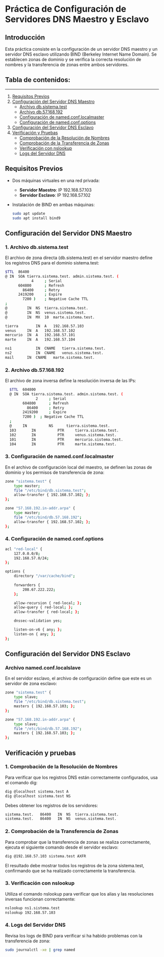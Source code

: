 # Práctica de Configuración de Servidores DNS Maestro y Esclavo

## Introducción

Esta práctica consiste en la configuración de un servidor DNS maestro y un servidor DNS esclavo utilizando BIND (Berkeley Internet Name Domain). Se establecen zonas de dominio y se verifica la correcta resolución de nombres y la transferencia de zonas entre ambos servidores.

## Tabla de contenidos:
---

1. [Requisitos Previos](#requisitos-previos)
2. [Configuración del Servidor DNS Maestro](#configuracion-del-servidor-dns-maestro)
   - [Archivo db.sistema.test](#1-archivo-dbsistema-test)
   - [Archivo db.57.168.192](#2-archivo-db57168192)
   - [Configuración de named.conf.localmaster](#3-configuracion-de-namedconflocalmaster)
   - [Configuración de named.conf.options](#4-configuracion-de-namedconfoptions)
3. [Configuración del Servidor DNS Esclavo](#configuracion-del-servidor-dns-esclavo)
4. [Verificación y Pruebas](#verificacion-y-pruebas)
   - [Comprobación de la Resolución de Nombres](#1-comprobacion-de-la-resolucion-de-nombres)
   - [Comprobación de la Transferencia de Zonas](#2-comprobacion-de-la-transferencia-de-zonas)
   - [Verificación con nslookup](#3-verificacion-con-nslookup)
   - [Logs del Servidor DNS](#4-logs-del-servidor-dns)
   
## Requisitos Previos

- Dos máquinas virtuales en una red privada:
  - **Servidor Maestro**: IP 192.168.57.103
  - **Servidor Esclavo**: IP 192.168.57.102

- Instalación de BIND en ambas máquinas:
  ```bash
  sudo apt update
  sudo apt install bind9

## Configuración del Servidor DNS Maestro
### 1. Archivo db.sistema.test
El archivo de zona directa (db.sistema.test) en el servidor maestro define los registros DNS para el dominio sistema.test:
  ```bash
  $TTL	86400
  @	IN	SOA	tierra.sistema.test. admin.sistema.test. (
              4		; Serial
        604800		; Refresh
          86400		; Retry
        2419200		; Expire
          7200 )	; Negative Cache TTL
  ;
  @			IN	NS	tierra.sistema.test.
  @			IN 	NS 	venus.sistema.test.
  @			IN	MX	10	marte.sistema.test.

  tierra		IN	A	192.168.57.103
  venus		IN	A	192.168.57.102
  mercurio	IN	A	192.168.57.101
  marte		IN	A	192.168.57.104

  ns1			IN 	CNAME	tierra.sistema.test.
  ns2			IN 	CNAME	venus.sistema.test.
  mail		IN 	CNAME  	marte.sistema.test.
  ```

### 2. Archivo db.57.168.192
El archivo de zona inversa define la resolución inversa de las IPs:
```bash
  $TTL	604800
  @	IN	SOA	tierra.sistema.test. admin.sistema.test. (
              2		; Serial
        604800		; Refresh
          86400		; Retry
        2419200		; Expire
        7200 )	; Negative Cache TTL
  ;
  @		IN			NS		tierra.sistema.test.
  103		IN			PTR		tierra.sistema.test.
  102		IN			PTR		venus.sistema.test.
  101		IN			PTR		mercurio.sistema.test.
  104		IN			PTR		marte.sistema.test.
  ```

### 3. Configuración de named.conf.localmaster
En el archivo de configuración local del maestro, se definen las zonas de dominio y los permisos de transferencia de zona:
```bash
zone "sistema.test" {
    type master;
    file "/etc/bind/db.sistema.test";
    allow-transfer { 192.168.57.102; };
};

zone "57.168.192.in-addr.arpa" {
    type master;
    file "/etc/bind/db.57.168.192";
    allow-transfer { 192.168.57.102; };
};
```

### 4. Configuración de named.conf.options
```bash
acl "red-local" {
    127.0.0.0/8;
    192.168.57.0/24;
};

options {
	directory "/var/cache/bind";
	
	forwarders {
        208.67.222.222;
    };

	allow-recursion { red-local; };
	allow-query { red-local; };
	allow-transfer { red-local; };

	dnssec-validation yes;

	listen-on-v6 { any; };
	listen-on { any; };
};
```

## Configuración del Servidor DNS Esclavo
### Archivo named.conf.localslave
En el servidor esclavo, el archivo de configuración define que este es un servidor de zona esclavo:
```bash
zone "sistema.test" {
    type slave;
    file "/etc/bind/db.sistema.test";
    masters { 192.168.57.103; };
};

zone "57.168.192.in-addr.arpa" {
    type slave;
    file "/etc/bind/db.57.168.192";
    masters { 192.168.57.103; };
};
```

## Verificación y pruebas
### 1. Comprobación de la Resolución de Nombres
Para verificar que los registros DNS están correctamente configurados, usa el comando dig:
```bash
dig @localhost sistema.test A
dig @localhost sistema.test NS
```

Debes obtener los registros de los servidores:
```bash
sistema.test.   86400   IN  NS  tierra.sistema.test.
sistema.test.   86400   IN  NS  venus.sistema.test.
```

### 2. Comprobación de la Transferencia de Zonas
Para comprobar que la transferencia de zonas se realiza correctamente, ejecuta el siguiente comando desde el servidor esclavo:
```bash
dig @192.168.57.103 sistema.test AXFR
```

El resultado debe mostrar todos los registros de la zona sistema.test, confirmando que se ha realizado correctamente la transferencia.

### 3. Verificación con nslookup
Utiliza el comando nslookup para verificar que los alias y las resoluciones inversas funcionan correctamente:
```bash
nslookup ns1.sistema.test
nslookup 192.168.57.103
```

### 4. Logs del Servidor DNS
Revisa los logs de BIND para verificar si ha habido problemas con la transferencia de zona:
```bash
sudo journalctl -xe | grep named
```